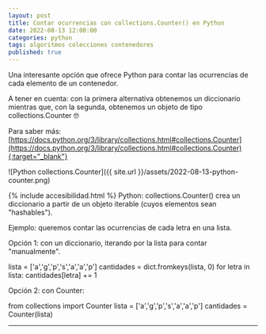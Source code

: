 ```yaml
---
layout: post
title: Contar ocurrencias con collections.Counter() en Python
date: 2022-08-13 12:00:00
categories: python
tags: algoritmos colecciones contenedores
published: true
---
```



Una interesante opción que ofrece Python para contar las ocurrencias de cada elemento de un contenedor.

A tener en cuenta: con la primera alternativa obtenemos un diccionario mientras que, con la segunda, obtenemos un objeto de tipo collections.Counter 🤓

Para saber más: [https://docs.python.org/3/library/collections.html#collections.Counter](https://docs.python.org/3/library/collections.html#collections.Counter){:target="_blank"}


![Python collections.Counter]({{ site.url }}/assets/2022-08-13-python-counter.png)


{% include accesibilidad.html %}
Python: collections.Counter() crea un diccionario a partir de un objeto iterable (cuyos elementos sean "hashables").

Ejemplo: queremos contar las ocurrencias de cada letra en una lista.

Opción 1: con un diccionario, iterando por la lista para contar "manualmente".

lista = ['a','g','p','s','a','a','p']
cantidades = dict.fromkeys(lista, 0)
for letra in lista:
    cantidades[letra] += 1

Opción 2: con Counter:

from collections import Counter
lista = ['a','g','p','s','a','a','p']
cantidades = Counter(lista)

</div></details>
<hr />
